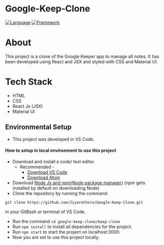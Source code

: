 # Google-Keep-Clone
[![Language](https://img.shields.io/badge/Language-Javascript-blue.svg?style=flat)](https://www.javascript.com/)
[![Framework](https://img.shields.io/badge/Framework-Reactjs-brightgreen.svg?style=flat)](https://reactjs.org/)
# About
This project is a clone of the Google Keeper app to manage all notes. It has been developed using React and JSX and styled with CSS and Material UI.
# Tech Stack
- HTML
- CSS
- React Js (JSX)
- Material UI
## Environmental Setup
- This project was developed in VS Code.
#### How to setup in local environment to use this project
- Download and install a code/ text editor.
  - Recommended -
    - [Download VS Code](https://code.visualstudio.com/download)
    - [Download Atom](https://atom.io/)
- Download [Node Js and npm(Node package manager)](https://nodejs.org/en/) (npm gets installed by default on downloading Node)
- Clone the repository by running the command:
```
git clone https://github.com/Jiyarathore/Google-Keep-Clone.git
```
in your GitBash or terminal of VS Code.
- Run the command `cd google-keep-clone/keep-clone`
- Run `npm install` to install all dependencies for the project.
- Run `npm start` to start the project on localhost:3000.
- Now you are set to use this project locally.
